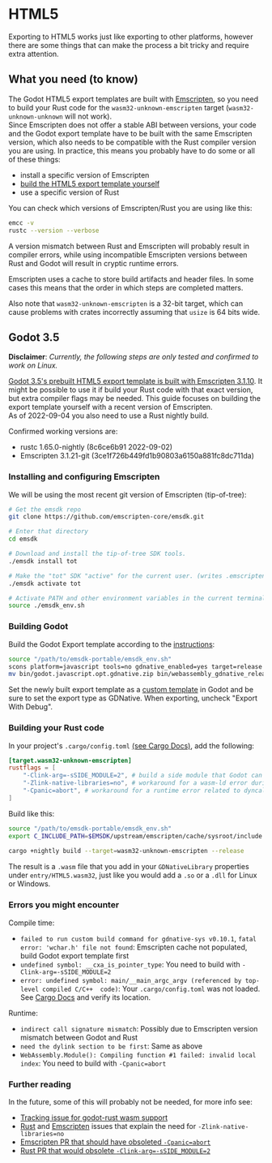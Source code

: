 # HTML5

Exporting to HTML5 works just like exporting to other platforms, however there are some things that can make the process a bit tricky and require extra attention.

## What you need (to know)

The Godot HTML5 export templates are built with [Emscripten](https://emscripten.org/), so you need to build your Rust code for the `wasm32-unknown-emscripten` target (`wasm32-unknown-unknown` will not work).  
Since Emscripten does not offer a stable ABI between versions, your code and the Godot export template have to be built with the same Emscripten version, which also needs to be compatible with the Rust compiler version you are using.
In practice, this means you probably have to do some or all of these things:
* install a specific version of Emscripten
* [build the HTML5 export template yourself](https://docs.godotengine.org/en/stable/development/compiling/compiling_for_web.html) 
* use a specific version of Rust

You can check which versions of Emscripten/Rust you are using like this:

```bash
emcc -v
rustc --version --verbose
```

A version mismatch between Rust and Emscripten will probably result in compiler errors, while using incompatible Emscripten versions between Rust and Godot will result in cryptic runtime errors.

Emscripten uses a cache to store build artifacts and header files. In some cases this means that the order in which steps are completed matters.

Also note that `wasm32-unknown-emscripten` is a 32-bit target, which can cause problems with crates incorrectly assuming that `usize` is 64 bits wide.

## Godot 3.5

**Disclaimer**: _Currently, the following steps are only tested and confirmed to work on Linux._

[Godot 3.5's prebuilt HTML5 export template is built with Emscripten 3.1.10](https://github.com/godotengine/godot/blob/3.5/.github/workflows/javascript_builds.yml).
It might be possible to use it if build your Rust code with that exact version, but extra compiler flags may be needed. This guide focuses on building the export template yourself with a recent version of Emscripten.  
As of 2022-09-04 you also need to use a Rust nightly build.

Confirmed working versions are:
* rustc 1.65.0-nightly (8c6ce6b91 2022-09-02)
* Emscripten 3.1.21-git (3ce1f726b449fd1b90803a6150a881fc8dc711da)


### Installing and configuring Emscripten

We will be using the most recent git version of Emscripten (tip-of-tree):

```bash
# Get the emsdk repo
git clone https://github.com/emscripten-core/emsdk.git

# Enter that directory
cd emsdk

# Download and install the tip-of-tree SDK tools.
./emsdk install tot

# Make the "tot" SDK "active" for the current user. (writes .emscripten file)
./emsdk activate tot

# Activate PATH and other environment variables in the current terminal
source ./emsdk_env.sh
```

### Building Godot

Build the Godot Export template according to the [instructions](https://docs.godotengine.org/en/stable/development/compiling/compiling_for_web.html):

```bash
source "/path/to/emsdk-portable/emsdk_env.sh"
scons platform=javascript tools=no gdnative_enabled=yes target=release
mv bin/godot.javascript.opt.gdnative.zip bin/webassembly_gdnative_release.zip
```

Set the newly built export template as a [custom template](https://user-images.githubusercontent.com/2171264/175822720-bcd2f1ff-0a1d-4495-9f9c-892d42e9bdcd.png) in Godot and be sure to set the export type as GDNative. When exporting, uncheck "Export With Debug".

### Building your Rust code

In your project's `.cargo/config.toml` [(see Cargo Docs)](https://doc.rust-lang.org/cargo/reference/config.html), add the following:

```toml
[target.wasm32-unknown-emscripten]
rustflags = [
	"-Clink-arg=-sSIDE_MODULE=2", # build a side module that Godot can load
	"-Zlink-native-libraries=no", # workaround for a wasm-ld error during linking
	"-Cpanic=abort", # workaround for a runtime error related to dyncalls
]
```

Build like this:

```bash
source "/path/to/emsdk-portable/emsdk_env.sh"
export C_INCLUDE_PATH=$EMSDK/upstream/emscripten/cache/sysroot/include
	
cargo +nightly build --target=wasm32-unknown-emscripten --release
```

The result is a `.wasm` file that you add in your `GDNativeLibrary` properties under `entry/HTML5.wasm32`, just like you would add a `.so` or a `.dll` for Linux or Windows.

### Errors you might encounter

Compile time:
* `failed to run custom build command for gdnative-sys v0.10.1`, `fatal error: 'wchar.h' file not found`: Emscripten cache not populated, build Godot export template first
* `undefined symbol: __cxa_is_pointer_type`: You need to build with `-Clink-arg=-sSIDE_MODULE=2`
* `error: undefined symbol: main/__main_argc_argv (referenced by top-level compiled C/C++ 
code)`: Your `.cargo/config.toml` was not loaded. See [Cargo Docs](https://doc.rust-lang.org/cargo/reference/config.html) and verify its location.

Runtime:
* `indirect call signature mismatch`: Possibly due to Emscripten version mismatch between Godot and Rust
* `need the dylink section to be first`: Same as above
* `WebAssembly.Module(): Compiling function #1 failed: invalid local index`:  You need to build with `-Cpanic=abort`

### Further reading

In the future, some of this will probably not be needed, for more info see:
* [Tracking issue for godot-rust wasm support](https://github.com/godot-rust/godot-rust/issues/647)
* [Rust](https://github.com/rust-lang/rust/issues/98155) and [Emscripten](https://github.com/rust-lang/rust/pull/98303#issuecomment-1162172132) issues that explain the need for `-Zlink-native-libraries=no`
* [Emscripten PR that should have obsoleted `-Cpanic=abort`](https://github.com/emscripten-core/emscripten/pull/17328)
* [Rust PR that would obsolete `-Clink-arg=-sSIDE_MODULE=2`](https://github.com/rust-lang/rust/pull/98358)
